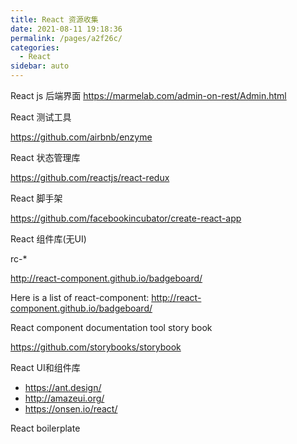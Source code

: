 ```yaml
---
title: React 资源收集
date: 2021-08-11 19:18:36
permalink: /pages/a2f26c/
categories:
  - React
sidebar: auto
---
```


React js 后端界面
https://marmelab.com/admin-on-rest/Admin.html

React 测试工具

https://github.com/airbnb/enzyme

React 状态管理库

https://github.com/reactjs/react-redux

React 脚手架

https://github.com/facebookincubator/create-react-app

React 组件库(无UI)

rc-*

http://react-component.github.io/badgeboard/

Here is a list of react-component: http://react-component.github.io/badgeboard/


React component documentation tool story book

https://github.com/storybooks/storybook


React UI和组件库

- https://ant.design/
- http://amazeui.org/
- https://onsen.io/react/

React boilerplate



